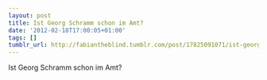 ```yaml
---
layout: post
title: Ist Georg Schramm schon im Amt?
date: '2012-02-18T17:00:05+01:00'
tags: []
tumblr_url: http://fabiantheblind.tumblr.com/post/17825091071/ist-georg-schramm-schon-im-amt
---
```

Ist Georg Schramm schon im Amt?
